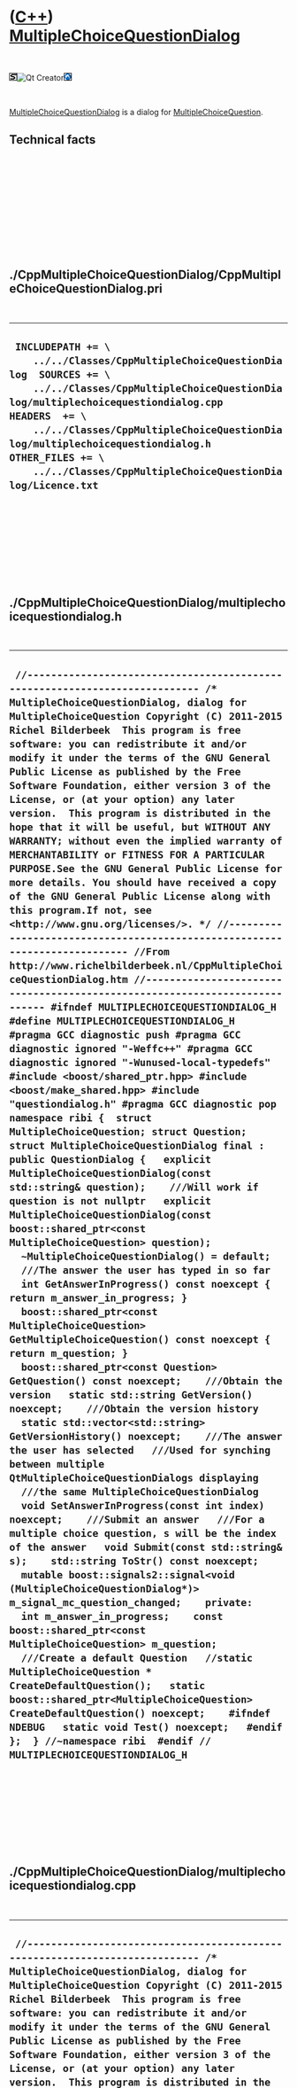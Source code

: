 



 

 

 

 

 

([C++](Cpp.htm)) [MultipleChoiceQuestionDialog](CppMultipleChoiceQuestionDialog.htm)
====================================================================================

 

![STL](PicStl.png)![Qt
Creator](PicQtCreator.png)![Lubuntu](PicLubuntu.png)

 

[MultipleChoiceQuestionDialog](CppMultipleChoiceQuestionDialog.htm) is a
dialog for [MultipleChoiceQuestion](CppMultipleChoiceQuestion.htm).

Technical facts
---------------

 

 

 

 

 

 

./CppMultipleChoiceQuestionDialog/CppMultipleChoiceQuestionDialog.pri
---------------------------------------------------------------------

 

  --------------------------------------------------------------------------------------------------------------------------------------------------------------------------------------------------------------------------------------------------------------------------------------------------------------------------------------------------------
  ` INCLUDEPATH += \     ../../Classes/CppMultipleChoiceQuestionDialog  SOURCES += \     ../../Classes/CppMultipleChoiceQuestionDialog/multiplechoicequestiondialog.cpp  HEADERS  += \     ../../Classes/CppMultipleChoiceQuestionDialog/multiplechoicequestiondialog.h  OTHER_FILES += \     ../../Classes/CppMultipleChoiceQuestionDialog/Licence.txt`
  --------------------------------------------------------------------------------------------------------------------------------------------------------------------------------------------------------------------------------------------------------------------------------------------------------------------------------------------------------

 

 

 

 

 

./CppMultipleChoiceQuestionDialog/multiplechoicequestiondialog.h
----------------------------------------------------------------

 

  --------------------------------------------------------------------------------------------------------------------------------------------------------------------------------------------------------------------------------------------------------------------------------------------------------------------------------------------------------------------------------------------------------------------------------------------------------------------------------------------------------------------------------------------------------------------------------------------------------------------------------------------------------------------------------------------------------------------------------------------------------------------------------------------------------------------------------------------------------------------------------------------------------------------------------------------------------------------------------------------------------------------------------------------------------------------------------------------------------------------------------------------------------------------------------------------------------------------------------------------------------------------------------------------------------------------------------------------------------------------------------------------------------------------------------------------------------------------------------------------------------------------------------------------------------------------------------------------------------------------------------------------------------------------------------------------------------------------------------------------------------------------------------------------------------------------------------------------------------------------------------------------------------------------------------------------------------------------------------------------------------------------------------------------------------------------------------------------------------------------------------------------------------------------------------------------------------------------------------------------------------------------------------------------------------------------------------------------------------------------------------------------------------------------------------------------------------------------------------------------------------------------------------------------------------------------------------------------------------------------------------------------------------------------------------------------------------------------------------------------------------------------------------------------------------------------------------------------------------------------------------------------------------------------------------------------------------------------------------------------------------------------------------------------------------------------------------------------------------------------------------------------------------------------------------------------------------------------------------------------------------------
  ` //--------------------------------------------------------------------------- /* MultipleChoiceQuestionDialog, dialog for MultipleChoiceQuestion Copyright (C) 2011-2015 Richel Bilderbeek  This program is free software: you can redistribute it and/or modify it under the terms of the GNU General Public License as published by the Free Software Foundation, either version 3 of the License, or (at your option) any later version.  This program is distributed in the hope that it will be useful, but WITHOUT ANY WARRANTY; without even the implied warranty of MERCHANTABILITY or FITNESS FOR A PARTICULAR PURPOSE.See the GNU General Public License for more details. You should have received a copy of the GNU General Public License along with this program.If not, see <http://www.gnu.org/licenses/>. */ //--------------------------------------------------------------------------- //From http://www.richelbilderbeek.nl/CppMultipleChoiceQuestionDialog.htm //--------------------------------------------------------------------------- #ifndef MULTIPLECHOICEQUESTIONDIALOG_H #define MULTIPLECHOICEQUESTIONDIALOG_H  #pragma GCC diagnostic push #pragma GCC diagnostic ignored "-Weffc++" #pragma GCC diagnostic ignored "-Wunused-local-typedefs" #include <boost/shared_ptr.hpp> #include <boost/make_shared.hpp> #include "questiondialog.h" #pragma GCC diagnostic pop  namespace ribi {  struct MultipleChoiceQuestion; struct Question;  struct MultipleChoiceQuestionDialog final : public QuestionDialog {   explicit MultipleChoiceQuestionDialog(const std::string& question);    ///Will work if question is not nullptr   explicit MultipleChoiceQuestionDialog(const boost::shared_ptr<const MultipleChoiceQuestion> question);    ~MultipleChoiceQuestionDialog() = default;    ///The answer the user has typed in so far   int GetAnswerInProgress() const noexcept { return m_answer_in_progress; }    boost::shared_ptr<const MultipleChoiceQuestion> GetMultipleChoiceQuestion() const noexcept { return m_question; }     boost::shared_ptr<const Question> GetQuestion() const noexcept;    ///Obtain the version   static std::string GetVersion() noexcept;    ///Obtain the version history   static std::vector<std::string> GetVersionHistory() noexcept;    ///The answer the user has selected   ///Used for synching between multiple QtMultipleChoiceQuestionDialogs displaying   ///the same MultipleChoiceQuestionDialog   void SetAnswerInProgress(const int index) noexcept;    ///Submit an answer   ///For a multiple choice question, s will be the index of the answer   void Submit(const std::string& s);    std::string ToStr() const noexcept;    mutable boost::signals2::signal<void (MultipleChoiceQuestionDialog*)> m_signal_mc_question_changed;    private:   int m_answer_in_progress;    const boost::shared_ptr<const MultipleChoiceQuestion> m_question;    ///Create a default Question   //static MultipleChoiceQuestion * CreateDefaultQuestion();   static boost::shared_ptr<MultipleChoiceQuestion> CreateDefaultQuestion() noexcept;    #ifndef NDEBUG   static void Test() noexcept;   #endif };  } //~namespace ribi  #endif // MULTIPLECHOICEQUESTIONDIALOG_H`
  --------------------------------------------------------------------------------------------------------------------------------------------------------------------------------------------------------------------------------------------------------------------------------------------------------------------------------------------------------------------------------------------------------------------------------------------------------------------------------------------------------------------------------------------------------------------------------------------------------------------------------------------------------------------------------------------------------------------------------------------------------------------------------------------------------------------------------------------------------------------------------------------------------------------------------------------------------------------------------------------------------------------------------------------------------------------------------------------------------------------------------------------------------------------------------------------------------------------------------------------------------------------------------------------------------------------------------------------------------------------------------------------------------------------------------------------------------------------------------------------------------------------------------------------------------------------------------------------------------------------------------------------------------------------------------------------------------------------------------------------------------------------------------------------------------------------------------------------------------------------------------------------------------------------------------------------------------------------------------------------------------------------------------------------------------------------------------------------------------------------------------------------------------------------------------------------------------------------------------------------------------------------------------------------------------------------------------------------------------------------------------------------------------------------------------------------------------------------------------------------------------------------------------------------------------------------------------------------------------------------------------------------------------------------------------------------------------------------------------------------------------------------------------------------------------------------------------------------------------------------------------------------------------------------------------------------------------------------------------------------------------------------------------------------------------------------------------------------------------------------------------------------------------------------------------------------------------------------------------------------------------------

 

 

 

 

 

./CppMultipleChoiceQuestionDialog/multiplechoicequestiondialog.cpp
------------------------------------------------------------------

 

  --------------------------------------------------------------------------------------------------------------------------------------------------------------------------------------------------------------------------------------------------------------------------------------------------------------------------------------------------------------------------------------------------------------------------------------------------------------------------------------------------------------------------------------------------------------------------------------------------------------------------------------------------------------------------------------------------------------------------------------------------------------------------------------------------------------------------------------------------------------------------------------------------------------------------------------------------------------------------------------------------------------------------------------------------------------------------------------------------------------------------------------------------------------------------------------------------------------------------------------------------------------------------------------------------------------------------------------------------------------------------------------------------------------------------------------------------------------------------------------------------------------------------------------------------------------------------------------------------------------------------------------------------------------------------------------------------------------------------------------------------------------------------------------------------------------------------------------------------------------------------------------------------------------------------------------------------------------------------------------------------------------------------------------------------------------------------------------------------------------------------------------------------------------------------------------------------------------------------------------------------------------------------------------------------------------------------------------------------------------------------------------------------------------------------------------------------------------------------------------------------------------------------------------------------------------------------------------------------------------------------------------------------------------------------------------------------------------------------------------------------------------------------------------------------------------------------------------------------------------------------------------------------------------------------------------------------------------------------------------------------------------------------------------------------------------------------------------------------------------------------------------------------------------------------------------------------------------------------------------------------------------------------------------------------------------------------------------------------------------------------------------------------------------------------------------------------------------------------------------------------------------------------------------------------------------------------------------------------------------------------------------------------------------------------------------------------------------------------------------------------------------------------------------------------------------------------------------------------------------------------------------------------------------------------------------------------------------------------------------------------------------------------------------------------------------------------------------------------------------------------------------------------------------------------------------------------------------------------------------------------------------------------------------------------------------------------------------------------------------------------------------------------------------------------------------------------------------------------------------------------------------------------------------------------------------------------------------------------------------------------------------------------------------------------------------------------------------------------------------------------------------------------------------------------------------------------------------------------------------------------------------------------------------------------------------------------------------------------------------------------------------------------------------------------------------------------------------------------------------------------------------------------------------------------------------------------------------------------------------------------------------------------------------------------------------------------------------------------------------------------------------------------------------------------------------------------------------------------------------------------------------------------------------------------------------------------------------------------------------------------------------------------------------------------------------------------------------------------------------------------------------------------------------------------------------------------------------------------------------------------------------------------------------------------------------------------------------------------------------------------------------------------------------------------------------------------------------------------------------------------------------------------------------------------------------------------------------------------------------------------------------------------------------------------------------------------------------------------------------------------------------------------------------------------------------------------------------------------------------------------------------------------------------------------------------------------------------------------------------------------------------------------------------------------------------------------------------------------------------------------------------------------------------------------------------------------------------
  ` //--------------------------------------------------------------------------- /* MultipleChoiceQuestionDialog, dialog for MultipleChoiceQuestion Copyright (C) 2011-2015 Richel Bilderbeek  This program is free software: you can redistribute it and/or modify it under the terms of the GNU General Public License as published by the Free Software Foundation, either version 3 of the License, or (at your option) any later version.  This program is distributed in the hope that it will be useful, but WITHOUT ANY WARRANTY; without even the implied warranty of MERCHANTABILITY or FITNESS FOR A PARTICULAR PURPOSE.See the GNU General Public License for more details. You should have received a copy of the GNU General Public License along with this program.If not, see <http://www.gnu.org/licenses/>. */ //--------------------------------------------------------------------------- //From http://www.richelbilderbeek.nl/CppMultipleChoiceQuestionDialog.htm //--------------------------------------------------------------------------- #pragma GCC diagnostic push #pragma GCC diagnostic ignored "-Weffc++" #pragma GCC diagnostic ignored "-Wunused-local-typedefs" #include "multiplechoicequestiondialog.h"  #include <cassert> #include <boost/lexical_cast.hpp> #include <boost/scoped_ptr.hpp>  #include "multiplechoicequestion.h" #include "question.h" #include "testtimer.h" #include "trace.h" #pragma GCC diagnostic pop  ribi::MultipleChoiceQuestionDialog::MultipleChoiceQuestionDialog(   const boost::shared_ptr<const MultipleChoiceQuestion> question)   : m_signal_mc_question_changed{},     m_answer_in_progress{-1},     m_question(question) {   #ifndef NDEBUG   Test();   #endif   assert(GetQuestion());   assert(!HasSubmitted()); }  ribi::MultipleChoiceQuestionDialog::MultipleChoiceQuestionDialog(const std::string& question)   : m_signal_mc_question_changed{},     m_answer_in_progress{-1},     m_question(new MultipleChoiceQuestion(question)) {   #ifndef NDEBUG   Test();   #endif   assert(!HasSubmitted());   assert(GetQuestion()); }  boost::shared_ptr<ribi::MultipleChoiceQuestion>   ribi::MultipleChoiceQuestionDialog::CreateDefaultQuestion() noexcept {   return boost::shared_ptr<MultipleChoiceQuestion>(     new MultipleChoiceQuestion(       "*",       "1+2=",       "3",       {"1","2","4","5"}     )   ); }  boost::shared_ptr<const ribi::Question> ribi::MultipleChoiceQuestionDialog::GetQuestion() const noexcept {   return m_question; }  std::string ribi::MultipleChoiceQuestionDialog::GetVersion() noexcept {   return "1.1"; }  std::vector<std::string> ribi::MultipleChoiceQuestionDialog::GetVersionHistory() noexcept {   return {     "2011-06-29: version 1.0: initial version",     "2013-10-24: version 1.1: added testing"   }; }  void ribi::MultipleChoiceQuestionDialog::Submit(const std::string& s) {   if (HasSubmitted())   {     throw std::logic_error("Cannot submit a second answer");   }   assert(!HasSubmitted());   try   {     const int index = boost::lexical_cast<int>(s);     const int sz = this->GetMultipleChoiceQuestion()->GetOptions().size();     if (index < 0)     {       throw std::logic_error("Must submit a positive index to a multiple choice question dialog");     }     if (index >= sz)     {       throw std::logic_error("Must submit an existing index to a multiple choice question dialog");     }     //The real (that is non-index) answer     const std::string t = this->GetMultipleChoiceQuestion()->GetOptions()[index];     this->SetIsCorrect(GetQuestion()->IsCorrect(t));   }   catch (boost::bad_lexical_cast&)   {     throw std::logic_error("Must submit an index to a multiple choice question dialog");   } }  #ifndef NDEBUG void ribi::MultipleChoiceQuestionDialog::Test() noexcept {   {     static bool is_tested{false};     if (is_tested) return;     is_tested = true;   }   const TestTimer test_timer(__func__,__FILE__,1.0);   //Test setting the multiple choice questions   for(const std::string& s: MultipleChoiceQuestion::GetValidMultipleChoiceQuestions())   {     const boost::shared_ptr<MultipleChoiceQuestion> q {       new MultipleChoiceQuestion(s)     };     assert(q);     const auto d = std::make_unique<MultipleChoiceQuestionDialog>(q);     //const boost::scoped_ptr<MultipleChoiceQuestionDialog> d {     //  new MultipleChoiceQuestionDialog(q)     //};     assert(d);     assert(!d->HasSubmitted() );   }   //Test submitting correct and incorrect answers to this dialog   {     const std::vector<std::string> valid {       MultipleChoiceQuestion::GetValidMultipleChoiceQuestions()     };     for (const std::string& s: valid)     {       //Create a question       const boost::shared_ptr<const MultipleChoiceQuestion> question {         new MultipleChoiceQuestion(s)       };        //Obtain the shuffled possibilities       const std::vector<std::string> options = question->GetOptions();       assert(options == question->GetOptions()         && "The possibilities must be shuffled exactly once");        //Submit correct answer to this dialog       {         boost::scoped_ptr<MultipleChoiceQuestionDialog> dialog {           new MultipleChoiceQuestionDialog(             question           )         };         assert(!dialog->HasSubmitted());          const std::string answer = question->GetAnswer();         assert(!question->GetWrongAnswers().empty());          const int index = std::distance(options.begin(),std::find(options.begin(),options.end(),answer));         assert(index >= 0);         assert(index < static_cast<int>(options.size()));          dialog->Submit(boost::lexical_cast<std::string>(index));          assert(dialog->HasSubmitted());         assert(dialog->IsAnswerCorrect());       }       //Submit incorrect answer to this dialog       {         boost::scoped_ptr<MultipleChoiceQuestionDialog> dialog {           new MultipleChoiceQuestionDialog(             question           )         };         assert(!dialog->HasSubmitted());          assert(!question->GetWrongAnswers().empty());         const std::string wrong_answer = question->GetWrongAnswers().at(0);          const int index = std::distance(options.begin(),std::find(options.begin(),options.end(),wrong_answer));         assert(index >= 0);         assert(index < static_cast<int>(options.size()));          dialog->Submit(boost::lexical_cast<std::string>(index));          assert(dialog->HasSubmitted());         assert(!dialog->IsAnswerCorrect());       }     }   } } #endif  std::string ribi::MultipleChoiceQuestionDialog::ToStr() const noexcept {   std::stringstream s;   s << m_question->ToStr();   return s.str(); }`
  --------------------------------------------------------------------------------------------------------------------------------------------------------------------------------------------------------------------------------------------------------------------------------------------------------------------------------------------------------------------------------------------------------------------------------------------------------------------------------------------------------------------------------------------------------------------------------------------------------------------------------------------------------------------------------------------------------------------------------------------------------------------------------------------------------------------------------------------------------------------------------------------------------------------------------------------------------------------------------------------------------------------------------------------------------------------------------------------------------------------------------------------------------------------------------------------------------------------------------------------------------------------------------------------------------------------------------------------------------------------------------------------------------------------------------------------------------------------------------------------------------------------------------------------------------------------------------------------------------------------------------------------------------------------------------------------------------------------------------------------------------------------------------------------------------------------------------------------------------------------------------------------------------------------------------------------------------------------------------------------------------------------------------------------------------------------------------------------------------------------------------------------------------------------------------------------------------------------------------------------------------------------------------------------------------------------------------------------------------------------------------------------------------------------------------------------------------------------------------------------------------------------------------------------------------------------------------------------------------------------------------------------------------------------------------------------------------------------------------------------------------------------------------------------------------------------------------------------------------------------------------------------------------------------------------------------------------------------------------------------------------------------------------------------------------------------------------------------------------------------------------------------------------------------------------------------------------------------------------------------------------------------------------------------------------------------------------------------------------------------------------------------------------------------------------------------------------------------------------------------------------------------------------------------------------------------------------------------------------------------------------------------------------------------------------------------------------------------------------------------------------------------------------------------------------------------------------------------------------------------------------------------------------------------------------------------------------------------------------------------------------------------------------------------------------------------------------------------------------------------------------------------------------------------------------------------------------------------------------------------------------------------------------------------------------------------------------------------------------------------------------------------------------------------------------------------------------------------------------------------------------------------------------------------------------------------------------------------------------------------------------------------------------------------------------------------------------------------------------------------------------------------------------------------------------------------------------------------------------------------------------------------------------------------------------------------------------------------------------------------------------------------------------------------------------------------------------------------------------------------------------------------------------------------------------------------------------------------------------------------------------------------------------------------------------------------------------------------------------------------------------------------------------------------------------------------------------------------------------------------------------------------------------------------------------------------------------------------------------------------------------------------------------------------------------------------------------------------------------------------------------------------------------------------------------------------------------------------------------------------------------------------------------------------------------------------------------------------------------------------------------------------------------------------------------------------------------------------------------------------------------------------------------------------------------------------------------------------------------------------------------------------------------------------------------------------------------------------------------------------------------------------------------------------------------------------------------------------------------------------------------------------------------------------------------------------------------------------------------------------------------------------------------------------------------------------------------------------------------------------------------------------------------------------------------------------------------------

 

 

 

 

 





 




This page has been created by the [tool](Tools.htm)
[CodeToHtml](ToolCodeToHtml.htm)

